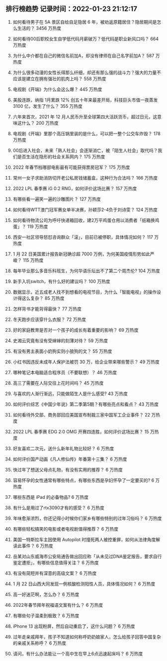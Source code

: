 
## 排行榜趋势 记录时间：2022-01-23 21:12:17
  
  1. 如何看待男子在 5A 景区自给自足隐居 6 年，被劝返原籍居住？隐居期间是怎么生活的？ 3456 万热度
    
  2. 如何看待00后职校女生自学低代码月薪破万？低代码是职业新风口吗？ 664 万热度
    
  3. 为什么中介都在自己的微信名前加A，却没有律师在自己名字前加A？ 587 万热度
    
  4. 为什么很多动漫的女性长得那么纤细，却还有那么强的战斗力？强大的力量不应该是建立在拥有强壮的肌肉上吗？ 558 万热度
    
  5. 电视剧《开端》为什么会这么爆？ 445 万热度
    
  6. 美股连跌，纳指 1月累跌 12% 创五十年来最差开局，科技巨头市值一夜蒸发 3100 亿，发生了什么？ 355 万热度
    
  7. 六年来首次，2021 年 12 月人民币升至全球第四大活跃货币，超过日元，这意味这什么？ 200 万热度
    
  8. 电视剧《开端》里那个高压锅里装的是什么，可以把一整个公交车炸毁？ 178 万热度
    
  9. 00后进入社会，未来「熟人社会」会逐渐消亡，被「陌生人社会」取代吗？我们是否生活在隐形的社会关系网内？ 175 万热度
    
  10. 2022 年春节档哪部电影最有可能获得票房冠军？ 175 万热度
    
  11. 常州一女子求助消防切开老公私房钱储蓄盒，这种行为合法吗？ 166 万热度
    
  12. 2022 LPL 春季赛 iG 0:2 RNG，如何评价这场比赛？ 157 万热度
    
  13. 有哪些看一遍笑一遍的沙雕图片？ 127 万热度
    
  14. 如何看待WTT澳门冠军赛女单半决赛，孙颖莎2-4负于刘诗雯？ 124 万热度
    
  15. 如何看待物流公司为呼吁快递箱回收，建2万平鸡蛋仓用以消费者「纸箱换鸡蛋」？ 119 万热度
    
  16. 西安一社区领导怒怼咨询群众「滚」，目前已被停职，具体情况如何？ 117 万热度
    
  17. 1 月 22 日美国累计报告新冠确诊超 7000 万例，为何美国疫情形势如此严峻？ 115 万热度
    
  18. 每年毕业那么多音乐科班生，为何华语乐坛出不了第二个周杰伦? 104 万热度
    
  19. 新手入坑switch，有什么好的建议吗？ 100 万热度
    
  20. 数据显示，近五成老人找不到想看的电视节目，为什么「智能电视」的操作设计得这么复杂？ 85 万热度
    
  21. 怎样背书才能背得最快？ 77 万热度
    
  22. 冬天跑步应该穿什么衣服？ 72 万热度
    
  23. 好的家庭教育是否对一个孩子的成长有着重要的影响？ 69 万热度
    
  24. 史湘云究竟有没有受婶婶的刻薄对待？ 59 万热度
    
  25. 有没有男主表面小奶狗实则小狼狗的文？ 55 万热度
    
  26. 小红书因违反未成年人保护法被罚 30 万，给企业带来哪些警示？ 49 万热度
    
  27. 哪种笔记本电脑适合程序员（不要联想）？ 46 万热度
    
  28. 高三了需要在人际交往上花时间吗？ 45 万热度
    
  29. 与喜欢的人渐行渐远，只能做陌生人是什么感受? 43 万热度
    
  30. 如何评价综艺《中国少年说》第二季第5期？有哪些亮点和看点？ 43 万热度
    
  31. 如何看待外交部、商务部回应美国宣布制裁三家中国军工企业事件？ 22 万热度
    
  32. 2022 LPL 春季赛 EDG 2:0 OMG 开赛四连胜，如何评价这场比赛？ 15 万热度
    
  33. 好友喜欢二次元，送什么新年礼物比较好？ 6 万热度
    
  34. 如何评价国产动画《凡人修仙传》年番第十三集？ 6 万热度
    
  35. 快过年了想送父母点礼物，有没有实用的推荐？ 6 万热度
    
  36. 容易怀孕的女性通常有哪些特点，有哪些东西是孕妇怀孕了一定要买的? 6 万热度
    
  37. 哪些东西是 iPad 的必备物品? 6 万热度
    
  38. 有什么是用过了rtx3090才有的感受？ 6 万热度
    
  39. 年味愈渐浓烈，你还记得小时候你们家乡有哪些特别的过年习俗吗？ 6 万热度
    
  40. 有哪些轻松搞笑的电影或者电视剧值得推荐？ 6 万热度
    
  41. 美国一特斯拉车主因使用 Autopilot 时撞死两人被控重罪，如何从法律角度解读此事件？ 6 万热度
    
  42. 岳某对山东威海市公安局通告做出回应称「从未见过DNA鉴定报告，要求自行鉴定遭拒」，有哪些信息值得关注？ 6 万热度
    
  43. 有没有简短并有深意的高级文案？ 6 万热度
    
  44. 1 月 22 日山西大同发现一例核酸检测阳性人员，具体情况如何？ 6 万热度
    
  45. 高一好迷茫啊，怎么办？ 6 万热度
    
  46. 2022年春节拜年祝福语文案有什么？ 6 万热度
    
  47. 有哪些句子温柔到极致？ 6 万热度
    
  48. iPhone 13 出现粉屏，然后自动重启了，这什么问题？ 6 万热度
    
  49. 过年走亲戚拜年，孩子不知道如何称呼奶奶娘家人，怎么给孩子回答中国复杂的亲戚关系称呼？ 6 万热度
    
  50. 请问，有什么办法能让一个高中生在早上6点迅速起床吗？ 6 万热度
    